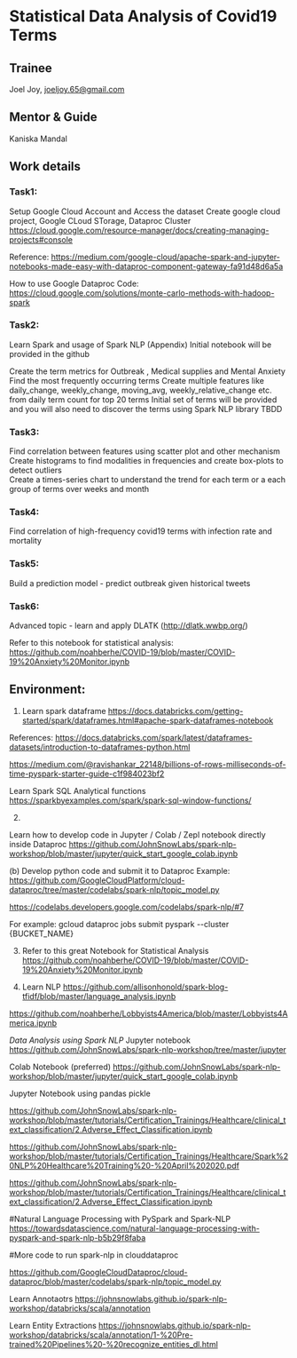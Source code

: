 # Statistical Data Analysis of Covid19 Terms

## Trainee
Joel Joy,  joeljoy.65@gmail.com

## Mentor & Guide
Kaniska Mandal

## Work details

### Task1:
Setup Google Cloud Account and Access the dataset 
Create google cloud project,  Google CLoud STorage, Dataproc Cluster
https://cloud.google.com/resource-manager/docs/creating-managing-projects#console

Reference: https://medium.com/google-cloud/apache-spark-and-jupyter-notebooks-made-easy-with-dataproc-component-gateway-fa91d48d6a5a
 
How to use Google Dataproc
Code: https://cloud.google.com/solutions/monte-carlo-methods-with-hadoop-spark

### Task2:
Learn Spark and usage of Spark NLP (Appendix)
Initial notebook will be provided in the github


Create the term metrics for Outbreak , Medical supplies and Mental Anxiety
Find the most frequently occurring terms
Create multiple features like daily_change, weekly_change, moving_avg, weekly_relative_change etc. from daily term count for top 20 terms
Initial set of terms will be provided and you will also need to discover the terms using Spark NLP library
TBDD

### Task3:
Find correlation between features using scatter plot and other mechanism
Create histograms to find modalities in frequencies and create box-plots to detect outliers  
Create a times-series chart to understand the trend for each term or a each group of terms over weeks and month 

### Task4:
Find correlation of high-frequency covid19 terms with infection rate and mortality 

### Task5:
Build a prediction model - predict outbreak given historical tweets

### Task6:
Advanced topic - learn and apply DLATK (http://dlatk.wwbp.org/) 


Refer to this notebook for statistical analysis:
https://github.com/noahberhe/COVID-19/blob/master/COVID-19%20Anxiety%20Monitor.ipynb

## Environment:
 
1) Learn spark dataframe https://docs.databricks.com/getting-started/spark/dataframes.html#apache-spark-dataframes-notebook
 
References: https://docs.databricks.com/spark/latest/dataframes-datasets/introduction-to-dataframes-python.html 
 
https://medium.com/@ravishankar_22148/billions-of-rows-milliseconds-of-time-pyspark-starter-guide-c1f984023bf2 
 
Learn Spark SQL Analytical functions
https://sparkbyexamples.com/spark/spark-sql-window-functions/
 
2) 
Learn how to develop code in Jupyter / Colab / Zepl notebook directly inside Dataproc 
https://github.com/JohnSnowLabs/spark-nlp-workshop/blob/master/jupyter/quick_start_google_colab.ipynb
 
(b) Develop python code and submit it to Dataproc
Example:  https://github.com/GoogleCloudPlatform/cloud-dataproc/tree/master/codelabs/spark-nlp/topic_model.py
 
https://codelabs.developers.google.com/codelabs/spark-nlp/#7
 
For example: gcloud dataproc jobs submit pyspark --cluster {BUCKET_NAME}
 
3) Refer to this great Notebook for Statistical Analysis
https://github.com/noahberhe/COVID-19/blob/master/COVID-19%20Anxiety%20Monitor.ipynb
 
 
4) Learn NLP
https://github.com/allisonhonold/spark-blog-tfidf/blob/master/language_analysis.ipynb
 
https://github.com/noahberhe/Lobbyists4America/blob/master/Lobbyists4America.ipynb
 
 
*Data Analysis using Spark NLP*
Jupyter notebook
https://github.com/JohnSnowLabs/spark-nlp-workshop/tree/master/jupyter 
 
Colab Notebook (preferred)
https://github.com/JohnSnowLabs/spark-nlp-workshop/blob/master/jupyter/quick_start_google_colab.ipynb 
 
Jupyter Notebook using pandas pickle
 
https://github.com/JohnSnowLabs/spark-nlp-workshop/blob/master/tutorials/Certification_Trainings/Healthcare/clinical_text_classification/2.Adverse_Effect_Classification.ipynb 
 
https://github.com/JohnSnowLabs/spark-nlp-workshop/blob/master/tutorials/Certification_Trainings/Healthcare/Spark%20NLP%20Healthcare%20Training%20-%20April%202020.pdf 
 
https://github.com/JohnSnowLabs/spark-nlp-workshop/blob/master/tutorials/Certification_Trainings/Healthcare/clinical_text_classification/2.Adverse_Effect_Classification.ipynb 
 
 
#Natural Language Processing with PySpark and Spark-NLP
https://towardsdatascience.com/natural-language-processing-with-pyspark-and-spark-nlp-b5b29f8faba
 
#More code to run spark-nlp in clouddataproc
 
https://github.com/GoogleCloudDataproc/cloud-dataproc/blob/master/codelabs/spark-nlp/topic_model.py
 
Learn Annotaotrs
https://johnsnowlabs.github.io/spark-nlp-workshop/databricks/scala/annotation
 
Learn Entity Extractions
https://johnsnowlabs.github.io/spark-nlp-workshop/databricks/scala/annotation/1-%20Pre-trained%20Pipelines%20-%20recognize_entities_dl.html
